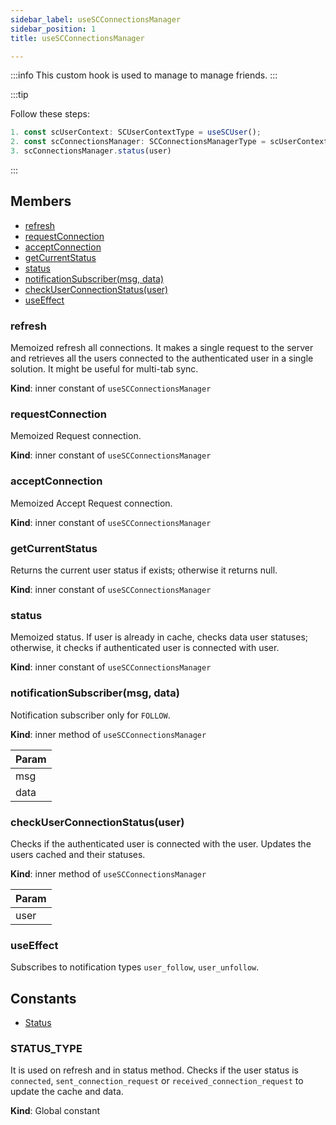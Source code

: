 ```yaml
---
sidebar_label: useSCConnectionsManager
sidebar_position: 1
title: useSCConnectionsManager

---
```

:::info
This custom hook is used to manage to manage friends.
:::

:::tip

Follow these steps:
```jsx
1. const scUserContext: SCUserContextType = useSCUser();
2. const scConnectionsManager: SCConnectionsManagerType = scUserContext.manager.connections;
3. scConnectionsManager.status(user)
```
:::

## Members

- [refresh](refresh)
- [requestConnection](#requestConnection)
- [acceptConnection](#acceptConnection)
- [getCurrentStatus](#getCurrentStatus)
- [status](#status)
- [notificationSubscriber(msg, data)](#notificationSubscriber)
- [checkUserConnectionStatus(user)](#checkUserConnectionStatus)
- [useEffect](useEffect)


<a name="refresh"></a>

### refresh

Memoized refresh all connections.
It makes a single request to the server and retrieves all the users connected to the authenticated user in a single solution.
It might be useful for multi-tab sync.

**Kind**: inner constant of `useSCConnectionsManager`

<a name="requestConnection"></a>

### requestConnection

Memoized Request connection.

**Kind**: inner constant of `useSCConnectionsManager`

<a name="acceptConnection"></a>

### acceptConnection

Memoized Accept Request connection.

**Kind**: inner constant of `useSCConnectionsManager`

<a name="getCurrentStatus"></a>

### getCurrentStatus

Returns the current user status if exists; otherwise it returns null.

**Kind**: inner constant of `useSCConnectionsManager`

<a name="status"></a>

### status

Memoized status.
If user is already in cache, checks data user statuses;
otherwise, it checks if authenticated user is connected with user.

**Kind**: inner constant of `useSCConnectionsManager`

<a name="notificationSubscriber"></a>

### notificationSubscriber(msg, data)

Notification subscriber only for `FOLLOW`.

**Kind**: inner method of `useSCConnectionsManager`  

| Param |
| --- |
| msg | 
| data | 


<a name="checkUserConnectionStatus"></a>

### checkUserConnectionStatus(user)

Checks if the authenticated user is connected with the user.
Updates the users cached and their statuses.

**Kind**: inner method of `useSCConnectionsManager` 

| Param |
| --- |
| user | 

<a name="useEffect"></a>

### useEffect

Subscribes to notification types `user_follow`, `user_unfollow`.


## Constants

- [Status](#STATUS)

<a name="STATUS"></a>

### STATUS_TYPE

It is used on refresh and in status method.
Checks if the user status is `connected`, `sent_connection_request` or
`received_connection_request`  to update the cache and data.

**Kind**: Global constant